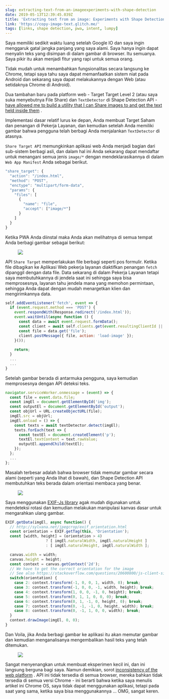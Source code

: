 ```yaml
---
slug: extracting-text-from-an-imageexperiments-with-shape-detection
date: 2019-05-13T12:39:45.039Z
title: 'Extracting text from an image: Experiments with Shape Detection'
link: 'https://copy-image-text.glitch.me/'
tags: [links, shape detection, pwa, intent, lumpy]
---
```

Saya memiliki sedikit waktu luang setelah Google IO dan saya ingin menggaruk gatal jangka panjang yang saya alami. Saya hanya ingin dapat menyalin teks yang disimpan di dalam gambar di browser. Itu semuanya. Saya pikir itu akan menjadi fitur yang rapi untuk semua orang.

Tidak mudah untuk menambahkan fungsionalitas secara langsung ke Chrome, tetapi saya tahu saya dapat memanfaatkan sistem niat pada Android dan sekarang saya dapat melakukannya dengan Web (atau setidaknya Chrome di Android).

Dua tambahan baru pada platform web - Target Target Level 2 (atau saya suka menyebutnya File Share) dan `TextDetector` di Shape Detection API - [have allowed me to build a utility that I can Share images to and get the text held inside them](https://copy-image-text.glitch.me/) .

Implementasi dasar relatif lurus ke depan, Anda membuat Target Saham dan penangan di Pekerja Layanan, dan kemudian setelah Anda memiliki gambar bahwa pengguna telah berbagi Anda menjalankan `TextDetector` di atasnya.

`Share Target API` memungkinkan aplikasi web Anda menjadi bagian dari sub-sistem berbagi asli, dan dalam hal ini Anda sekarang dapat mendaftar untuk menangani semua jenis `image/*` dengan mendeklarasikannya di dalam `Web App Manifest` Anda sebagai berikut.

```javascript
"share_target": {
  "action": "/index.html",
  "method": "POST",
  "enctype": "multipart/form-data",
  "params": {
    "files": [
      {
        "name": "file",
        "accept": ["image/*"]
      }
    ]
  }
}
```

Ketika PWA Anda diinstal maka Anda akan melihatnya di semua tempat Anda berbagi gambar sebagai berikut:

<figure><img src="/images/2019-05-13-extracting-text-from-an-imageexperiments-with-shape-detection-0.jpeg"></figure>

API `Share Target` memperlakukan file berbagi seperti pos formulir. Ketika file dibagikan ke Aplikasi Web pekerja layanan diaktifkan penangan `fetch` dipanggil dengan data file. Data sekarang di dalam Pekerja Layanan tetapi saya membutuhkannya di jendela saat ini sehingga saya bisa memprosesnya, layanan tahu jendela mana yang memohon permintaan, sehingga Anda dapat dengan mudah menargetkan klien dan mengirimkannya data.

```javascript
self.addEventListener('fetch', event => {
  if (event.request.method === 'POST') {
    event.respondWith(Response.redirect('/index.html'));
    event.waitUntil(async function () {
      const data = await event.request.formData();
      const client = await self.clients.get(event.resultingClientId || event.clientId);
      const file = data.get('file');
      client.postMessage({ file, action: 'load-image' });
    }());
    
    return;
  }
  ...
  ...
}

```

Setelah gambar berada di antarmuka pengguna, saya kemudian memprosesnya dengan API deteksi teks.

```javascript
navigator.serviceWorker.onmessage = (event) => {  
  const file = event.data.file;
  const imgEl = document.getElementById('img');
  const outputEl = document.getElementById('output');
  const objUrl = URL.createObjectURL(file);
  imgEl.src = objUrl;
  imgEl.onload = () => {
    const texts = await textDetector.detect(imgEl);
    texts.forEach(text => {
      const textEl = document.createElement('p');
      textEl.textContent = text.rawValue;
      outputEl.appendChild(textEl);
    });
  };
  ...
};
```

Masalah terbesar adalah bahwa browser tidak memutar gambar secara alami (seperti yang Anda lihat di bawah), dan Shape Detection API membutuhkan teks berada dalam orientasi membaca yang benar.

<figure><img src="/images/2019-05-13-extracting-text-from-an-imageexperiments-with-shape-detection-1.jpeg"></figure>

Saya menggunakan [EXIF-Js library](https://github.com/exif-js/exif-js) agak mudah digunakan untuk mendeteksi rotasi dan kemudian melakukan manipulasi kanvas dasar untuk mengarahkan ulang gambar.

```javascript
EXIF.getData(imgEl, async function() {
  // http://sylvana.net/jpegcrop/exif_orientation.html
  const orientation = EXIF.getTag(this, 'Orientation');
  const [width, height] = (orientation > 4) 
                  ? [ imgEl.naturalWidth, imgEl.naturalHeight ]
                  : [ imgEl.naturalHeight, imgEl.naturalWidth ];

  canvas.width = width;
  canvas.height = height;
  const context = canvas.getContext('2d');
  // We have to get the correct orientation for the image
  // See also https://stackoverflow.com/questions/20600800/js-client-side-exif-orientation-rotate-and-mirror-jpeg-images
  switch(orientation) {
    case 2: context.transform(-1, 0, 0, 1, width, 0); break;
    case 3: context.transform(-1, 0, 0, -1, width, height); break;
    case 4: context.transform(1, 0, 0, -1, 0, height); break;
    case 5: context.transform(0, 1, 1, 0, 0, 0); break;
    case 6: context.transform(0, 1, -1, 0, height, 0); break;
    case 7: context.transform(0, -1, -1, 0, height, width); break;
    case 8: context.transform(0, -1, 1, 0, 0, width); break;
  }
  context.drawImage(imgEl, 0, 0);
}
```

Dan Voila, jika Anda berbagi gambar ke aplikasi itu akan memutar gambar dan kemudian menganalisanya mengembalikan hasil teks yang telah ditemukan.

<figure><img src="/images/2019-05-13-extracting-text-from-an-imageexperiments-with-shape-detection-2.jpeg"></figure>

Sangat menyenangkan untuk membuat eksperimen kecil ini, dan ini langsung berguna bagi saya. Namun demikian, sorot [inconsistency of the web platform](/the-lumpy-web/) . API ini tidak tersedia di semua browser, mereka bahkan tidak tersedia di semua versi Chrome - ini berarti bahwa ketika saya menulis artikel ini Chrome OS, saya tidak dapat menggunakan aplikasi, tetapi pada saat yang sama, ketika saya bisa menggunakannya ... OMG, sangat keren.

